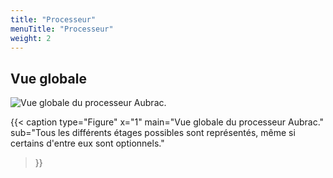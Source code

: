```yaml
---
title: "Processeur"
menuTitle: "Processeur"
weight: 2
---
```



## Vue globale

![Vue globale du processeur Aubrac.](/fig/aubrac-top.png)

{{< caption 
  type="Figure" 
  x="1"
  main="Vue globale du processeur Aubrac."
  sub="Tous les différents étages possibles sont représentés, même si certains d'entre eux sont optionnels."
>}}